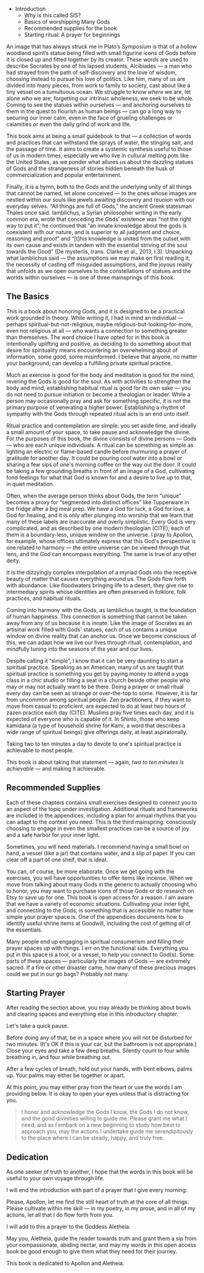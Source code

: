 - Introduction
	- Why is this called SIS?
	- Basics of worshipping Many Gods
	- Recommended supplies for the book
	- Starting ritual: A prayer for beginnings

An image that has always struck me in Plato’s *Symposium* is that of a hollow woodland spirit’s statue being filled with small figurine icons of Gods before it is closed up and fitted together by its creator. These words are used to describe Socrates by one of his lapsed students, Alcibiades — a man who had strayed from the path of self-discovery and the love of wisdom, choosing instead to pursue his love of politics. Like him, many of us are divided into many pieces, from work to family to society, cast about like a tiny vessel on a tumultuous ocean. We struggle to know *where* we are, let alone *who* we are; forgetting our intrinsic wholeness, we seek to be whole. Coming to see the statues within ourselves — and anchoring ourselves to them in the quest to flourish as human beings — can go a long way to securing our inner calm, even in the face of grueling challenges or calamities or even the daily grind of work and life.

This book aims at being a small guidebook to that — a collection of words and practices that can withstand the sprays of water, the stinging salt, and the passage of time. It aims to create a systemic synthesis useful to those of us in modern times, especially we who live in cultural melting pots like the United States, as we ponder what allures us about the dazzling statues of Gods and the strangeness of stories hidden beneath the husk of commercialization and popular entertainment.

Finally, it is a hymn, both to the Gods and the underlying unity of all things that cannot be named, let alone conceived — to the ones whose images are nestled within our souls like jewels awaiting discovery and reunion with our everyday selves. “All things are full of Gods,” the ancient Greek statesman Thales once said. Iamblichus, a Syrian philosopher writing in the early common era, wrote that conceding the Gods’ existence was “not the right way to put it”; he continued that “an innate knowledge about the gods is coexistent with our nature, and is superior to all judgment and choice, reasoning and proof” and “[t]his knowledge is united from the outset with its own cause and exists in tandem with the essential striving of the soul towards the Good” (De mysteriis, trans. Clarke et al., 2013, I.3). Unpacking what Iamblichus said — the assumptions we may make on first reading it, the necessity of casting off misguided assumptions, and the joyous reality that unfolds as we open ourselves to the constellations of statues and the worlds within ourselves — is one of three mainsprings of this book.

## The Basics

This is a book about honoring Gods, and it is designed to be a practical work grounded in theory. While writing it, I had in mind an individual — perhaps spiritual-but-not-religious, maybe religious-but-looking-for-more, even not religious at all — who wants a connection to something greater than themselves. The word choice I have opted for in this book is intentionally uplifting and positive, as deciding to do something about that desire for spirituality means encountering an overwhelming about of information, some good, some misinformed. I believe that anyone, no matter your background, can develop a fulfilling private spiritual practice. 

Much as exercise is good for the body and meditation is good for the mind, revering the Gods is good for the soul. As with activities to strengthen the body and mind, establishing habitual ritual is good for its own sake — you do not need to pursue initiation or become a theologian or leader. While a person may occasionally pray and ask for something specific, it is not the primary purpose of venerating a higher power. Establishing a rhythm of sympathy with the Gods through repeated ritual acts is an end unto itself.

Ritual practice and contemplation are simple: you set aside time, and ideally a small amount of your space, to take pause and acknowledge the divine. For the purposes of this book, the divine consists of divine persons — Gods — who are each unique individuals. A ritual can be something as simple as lighting an electric or flame-based candle before murmuring a prayer of gratitude for another day. It could be pouring cool water into a bowl or sharing a few sips of one's morning coffee on the way out the door. It could be taking a few grounding breaths in front of an image of a God, cultivating fond feelings for what that God is known for and a desire to live up to that, in quiet meditation.

Often, when the average person thinks about Gods, the term “unique” becomes a proxy for “segmented into distinct offices” like Tupperware in the fridge after a big meal prep. We have a God for luck, a God for love, a God for healing, and it is only after plunging into worship that we learn that many of these labels are inaccurate and overly simplistic. Every God is very complicated, and as described by one modern theologian (CITE), each of them is a boundary-less, unique window on the universe. I pray to Apollon, for example, whose offices ultimately express that this God's perspective is one related to harmony — the entire universe can be viewed through that lens, and the God can encompass everything. The same is true of any other deity. 

It is the dizzyingly complex interpolation of a myriad Gods into the receptive beauty of matter that causes everything around us. The Gods flow forth with abundance. Like floodwaters bringing life to a desert, they give rise to intermediary spirits whose identities are often preserved in folklore, folk practices, and habitual rituals. 

Coming into harmony with the Gods, as Iamblichus taught, is the foundation of human happiness. This connection is something that cannot be taken away from any of us because it is innate. Like the image of Socrates as an artisinal work filled with Gods' statues, each of us contains a unique window on divine reality that can anchor us. Once we become conscious of this, we can adapt how we live our lives through ritual, contemplation, and mindfully tuning into the seasons of the year and our lives.

Despite calling it “simple”, I know that it can be very daunting to start a spiritual practice. Speaking as an American, many of us are taught that spiritual practice is something you get by paying money to attend a yoga class in a chic studio or filling a seat in a church beside other people who may or may not actually want to be there. Doing a prayer or small ritual every day can be seen as strange or over-the-top to some. However, it is far from uncommon among spiritual people. Zen practitioners, if they want to move from casual to proficient, are expected to do at least two hours of zazen practice each day (CITE). Muslims pray five times each day, and it is expected of everyone who is capable of it. In Shinto, those who keep kamidana (a type of household shrine for Kami, a word that describes a wide range of spiritual beings) give offerings daily, at least aspiratonally. 

Taking two to ten minutes a day to devote to one's spiritual practice is achievable to most people.

This book is about taking that statement — again, *two to ten minutes is achievable* — and making it achievable.

## Recommended Supplies

Each of these chapters contains small exercises designed to connect you to an aspect of the topic under investigation. Additional rituals and frameworks are included in the appendices, including a plan for annual rhythms that you can adapt to the context you need. This is the third mainspring: consciously choosing to engage in even the smallest practices can be a source of joy and a safe harbor for your inner light.

Sometimes, you will need materials. I recommend having a small bowl on hand, a vessel (like a jar) that contains water, and a slip of paper. If you can clear off a part of one shelf, that is ideal.

You can, of course, be more elaborate. Once we get going with the exercises, you will have opportunities to offer items like incense. When we move from talking about many Gods in the generic to actually choosing who to honor, you may want to purchase icons of those Gods or do research on Etsy to save up for one. This book is open access for a reason. I am aware that we have a variety of economic situations. Cultivating your inner light, and connecting to the Gods, is something that is accessible no matter how simple your prayer space is. One of the appendices documents how to identify useful shrine items at Goodwill, including the cost of getting all of the essentials. 

Many people end up engaging in spiritual consumerism and filling their prayer spaces up with things. I err on the functional side. Everything you put in this space is a tool, or a vessel, to help you connect to God(s). Some parts of these spaces — particularly the images of Gods — are extremely sacred. If a fire or other disaster came, how many of these precious images could we put in our go bags? Probably not many.

## Starting Prayer

After reading the section above, you may already be thinking about bowls and clearing spaces and everything else in this introductory chapter.

Let's take a quick pause.

Before doing any of that, be in a space where you will not be disturbed for two minutes. (It's OK if this is your car, but the bathroom is not appropriate.) Close your eyes and take a few deep breaths. Silently count to four while breathing in, and four while breathing out.

After a few cycles of breath, hold out your hands, with bent elbows, palms up. Your palms may either be together or apart.

At this point, you may either pray from the heart or use the words I am providing below. It is okay to open your eyes unless that is distracting for you.

> I honor and acknowledge the Gods I know, the Gods I do not know, and the good divinities willing to guide me. Please grant me what I need, and as I embark on a new beginning to study how best to approach you, may the actions I undertake guide me serendipitously to the place where I can be steady, happy, and truly free.

## Dedication

As one seeker of truth to another, I hope that the words in this book will be useful to your own voyage through life.

I will end the introduction with part of a prayer that I give every morning: 

Please, Apollon, let me find the still heart of truth at the core of all things. Please cultivate within me skill — in my poetry, in my prose, and in all of my actions, let all that I do flow forth from you. 

I will add to this a prayer to the Goddess Aletheia: 

May you, Aletheia, guide the reader towards truth and grant them a sip from your compassionate, abiding nectar, and may my words in this open access book be good enough to give them what they need for their journey.

This book is dedicated to Apollon and Aletheia.